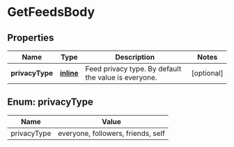 
# GetFeedsBody

## Properties
Name | Type | Description | Notes
------------ | ------------- | ------------- | -------------
**privacyType** | [**inline**](#PrivacyTypeEnum) | Feed privacy type. By default the value is everyone. |  [optional]


<a name="PrivacyTypeEnum"></a>
## Enum: privacyType
Name | Value
---- | -----
privacyType | everyone, followers, friends, self



